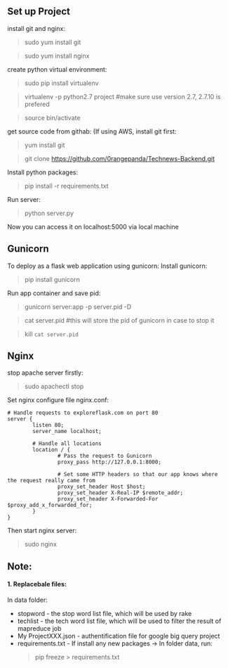 

## Set up Project
  install git and nginx:
  > sudo yum install git

  > sudo yum install nginx

  create python virtual environment:
  > sudo pip install virtualenv

  > virtualenv -p python2.7 project
  #make sure use version 2.7, 2.7.10 is prefered

  > source bin/activate

  get source code from githab:
    (If using AWS, install git first:
  > yum install git

  > git clone https://github.com/0rangepanda/Technews-Backend.git


  Install python packages:
  > pip install -r requirements.txt

  Run server:
  > python server.py

  Now you can access it on localhost:5000 via local machine


## Gunicorn
To deploy as a flask web application using gunicorn:
  Install gunicorn:
  > pip install gunicorn

  Run app container and save pid:
  > gunicorn server:app -p server.pid -D

  > cat server.pid
  #this will store the pid of gunicorn in case to stop it

  > kill `cat server.pid`


## Nginx
  stop apache server firstly:
  > sudo apachectl stop

  Set nginx configure file nginx.conf:

    # Handle requests to exploreflask.com on port 80
    server {
            listen 80;
            server_name localhost;

            # Handle all locations
            location / {
                    # Pass the request to Gunicorn
                    proxy_pass http://127.0.0.1:8000;

                    # Set some HTTP headers so that our app knows where the request really came from
                    proxy_set_header Host $host;
                    proxy_set_header X-Real-IP $remote_addr;
                    proxy_set_header X-Forwarded-For $proxy_add_x_forwarded_for;
            }
    }

  Then start nginx server:
  > sudo nginx



## Note:


#### 1. Replacebale files:
  In data folder:
  - stopword - the stop word list file, which will be used by rake
  - techlist - the tech word list file, which will be used to filter the result of mapreduce job
  - My ProjectXXX.json - authentification file for google big query project
  - requirements.txt - If install any new packages -> In folder data, run:
    > pip freeze > requirements.txt
